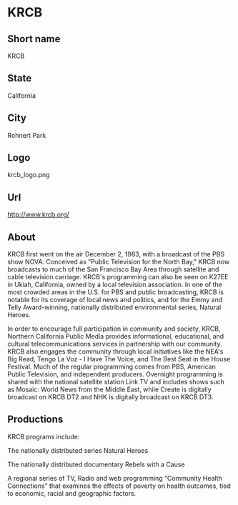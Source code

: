 # KRCB

## Short name

KRCB

## State

California

## City

Rohnert Park

## Logo

krcb\_logo.png

## Url

http://www.krcb.org/

## About

KRCB first went on the air December 2, 1983, with a broadcast of
the PBS show NOVA. Conceived as "Public Television for the North Bay," KRCB
now broadcasts to much of the San Francisco Bay Area through satellite and cable
television carriage. KRCB's programming can also be seen on K27EE in Ukiah, California,
owned by a local television association. In one of the most crowded areas in the
U.S. for PBS and public broadcasting, KRCB is notable for its coverage of local
news and politics, and for the Emmy and Telly Award-winning, nationally distributed
environmental series, Natural Heroes.

In order to encourage full participation
in community and society, KRCB, Northern California Public Media provides informational,
educational, and cultural telecommunications services in partnership with our
community.  KRCB also engages the community through local initiatives like the
NEA's Big Read, Tengo La Voz - I Have The Voice, and The Best Seat in the House
Festival. Much of the regular programming comes from PBS, American Public Television,
and independent producers. Overnight programming is shared with the national satellite
station Link TV and includes shows such as Mosaic: World News from the Middle
East, while Create is digitally broadcast on KRCB DT2 and NHK is digitally broadcast
on KRCB DT3.


## Productions

KRCB programs include:

The nationally distributed series Natural Heroes

The nationally distributed documentary Rebels with a Cause

A regional series of TV, Radio and web programming “Community Health Connections” that examines
the effects of poverty on health outcomes, tied to economic, racial and geographic
factors. 

